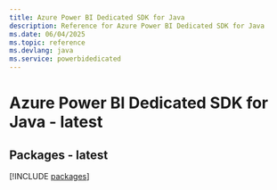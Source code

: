 ```yaml
---
title: Azure Power BI Dedicated SDK for Java
description: Reference for Azure Power BI Dedicated SDK for Java
ms.date: 06/04/2025
ms.topic: reference
ms.devlang: java
ms.service: powerbidedicated
---
```

# Azure Power BI Dedicated SDK for Java - latest
## Packages - latest
[!INCLUDE [packages](power-bi-dedicated-index.md)]